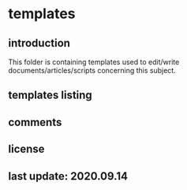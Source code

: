 # templates

## introduction

This folder is containing templates used to edit/write documents/articles/scripts concerning this subject.

## templates listing

## comments

## license

## last update: 2020.09.14
